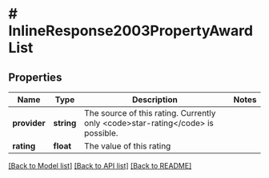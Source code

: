 # # InlineResponse2003PropertyAwardList

## Properties

Name | Type | Description | Notes
------------ | ------------- | ------------- | -------------
**provider** | **string** | The source of this rating. Currently only &lt;code&gt;star-rating&lt;/code&gt; is possible. |
**rating** | **float** | The value of this rating |

[[Back to Model list]](../../README.md#models) [[Back to API list]](../../README.md#endpoints) [[Back to README]](../../README.md)
